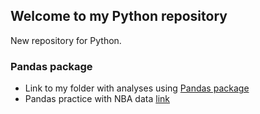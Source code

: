 ## Welcome to my Python repository

New repository for Python.

### Pandas package

-  Link to my folder with analyses using [Pandas package](https://github.com/JuanmaMN/Python/tree/master/pandas)
-  Pandas practice with NBA data [link](https://github.com/JuanmaMN/Python/tree/master/pandas/NBA_analytics_with_pandas)

